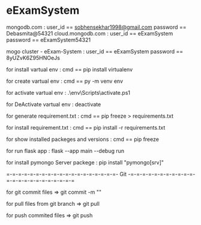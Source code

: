 # eExamSystem

mongodb.com :
               user_id  == sobhensekhar1998@gmail.com
               password == Debasmita@54321
cloud.mongodb.com :
               user_id  == eExamSystem
               password == eExamSystem54321

mogo cluster - eExam-System :
               user_id  == eExamSystem
               password == 8yUZvK6Z95HNOeJs

for install vartual env :
             cmd == pip install virtualenv 

for create vartual env :
             cmd == py -m venv env

for activate vartual env :
              .\env\Scripts\activate.ps1  

for DeActivate vartual env :
              deactivate  

for generate requirement.txt :
              cmd == pip freeze > requirements.txt

for install requirement.txt :
              cmd == pip install -r requirements.txt

for show installed packeges and versions :
              cmd == pip freeze

for run flask app :
              flask --app main --debug run

for install pymongo Server packege :
              pip install "pymongo[srv]" 


=-=-=-=-=-=-=-=-=-=-=-=-=-=-=-=-=-=-=- Git -=-=-=-=-=-=-=-=-=-=-=-=-=-=-=-=-=-=-=-=-=-=-=

for git commit files => 
                 git commit -m "<Your Commit Msg>"   

for pull files from git branch => 
                 git pull   

for push commited files => 
                 git push  
